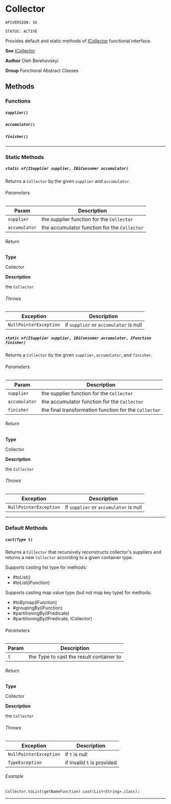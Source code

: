 # Collector

`APIVERSION: 56`

`STATUS: ACTIVE`

Provides default and static methods of [ICollector](/docs/Functional-Interfaces/ICollector.md) functional interface.


**See** [ICollector](/docs/Functional-Interfaces/ICollector.md)


**Author** Oleh Berehovskyi


**Group** Functional Abstract Classes

## Methods
### Functions
##### `supplier()`
##### `accumulator()`
##### `finisher()`
---
### Static Methods
##### `static of(ISupplier supplier, IBiConsumer accumulator)`

Returns a `Collector` by the given `supplier` and `accumulator`.

###### Parameters
|Param|Description|
|---|---|
|`supplier`|the supplier function for the `Collector`|
|`accumulator`|the accumulator function for the `Collector`|

###### Return

**Type**

Collector

**Description**

the `Collector`

###### Throws
|Exception|Description|
|---|---|
|`NullPointerException`|if `supplier` or `accumulator` is null|

##### `static of(ISupplier supplier, IBiConsumer accumulator, IFunction finisher)`

Returns a `Collector` by the given `supplier`, `accumulator`, and `finisher`.

###### Parameters
|Param|Description|
|---|---|
|`supplier`|the supplier function for the `Collector`|
|`accumulator`|the accumulator function for the `Collector`|
|`finisher`|the final transformation function for the `Collector`|

###### Return

**Type**

Collector

**Description**

the `Collector`

###### Throws
|Exception|Description|
|---|---|
|`NullPointerException`|if `supplier` or `accumulator` is null|

---
### Default Methods
##### `cast(Type t)`

Returns a `Collector` that recursively reconstructs collector&apos;s suppliers and returns a new `Collector` according to a given container type. <p>Supports casting list type for methods:</p> <ul>     <li>#toList()</li>     <li>#toList(IFunction)</li> </ul> <p>Supports casting map value type (but not map key type) for methods:</p> <ul>     <li>#toBy<T>map(IFunction)</li>     <li>#groupingBy<T>(IFunction)</li>     <li>#partitioningBy(IPredicate)</li>     <li>#partitioningBy(IPredicate, ICollector)</li> </ul>

###### Parameters
|Param|Description|
|---|---|
|`t`|the Type to cast the result container to|

###### Return

**Type**

Collector

**Description**

the `Collector`

###### Throws
|Exception|Description|
|---|---|
|`NullPointerException`|if `t` is null|
|`TypeException`|if invalid `t` is provided|

###### Example
```apex
Collector.toList(getNameFunction).cast(List<String>.class);
```

---
